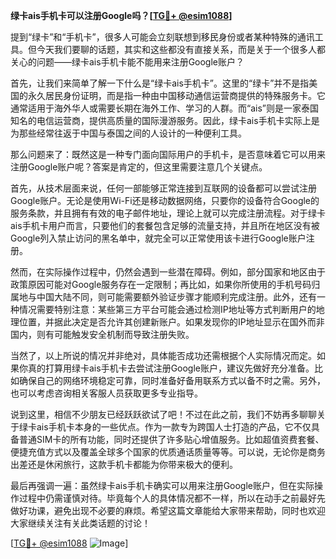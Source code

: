 **绿卡ais手机卡可以注册Google吗？[[TG💪+ @esim1088](https://t.me/s/esim1088)]**

提到“绿卡”和“手机卡”，很多人可能会立刻联想到移民身份或者某种特殊的通讯工具。但今天我们要聊的话题，其实和这些都没有直接关系，而是关于一个很多人都关心的问题——绿卡ais手机卡能不能用来注册Google账户？

首先，让我们来简单了解一下什么是“绿卡ais手机卡”。这里的“绿卡”并不是指美国的永久居民身份证明，而是指一种由中国移动通信运营商提供的特殊服务卡。它通常适用于海外华人或需要长期在海外工作、学习的人群。而“ais”则是一家泰国知名的电信运营商，提供高质量的国际漫游服务。因此，绿卡ais手机卡实际上是为那些经常往返于中国与泰国之间的人设计的一种便利工具。

那么问题来了：既然这是一种专门面向国际用户的手机卡，是否意味着它可以用来注册Google账户呢？答案是肯定的，但这里需要注意几个关键点。

首先，从技术层面来说，任何一部能够正常连接到互联网的设备都可以尝试注册Google账户。无论是使用Wi-Fi还是移动数据网络，只要你的设备符合Google的服务条款，并且拥有有效的电子邮件地址，理论上就可以完成注册流程。对于绿卡ais手机卡用户而言，只要他们的套餐包含足够的流量支持，并且所在地区没有被Google列入禁止访问的黑名单中，就完全可以正常使用该卡进行Google账户注册。

然而，在实际操作过程中，仍然会遇到一些潜在障碍。例如，部分国家和地区由于政策原因可能对Google服务存在一定限制；再比如，如果你所使用的手机号码归属地与中国大陆不同，则可能需要额外验证步骤才能顺利完成注册。此外，还有一种情况需要特别注意：某些第三方平台可能会通过检测IP地址等方式判断用户的地理位置，并据此决定是否允许其创建新账户。如果发现你的IP地址显示在国外而非国内，则有可能触发安全机制而导致注册失败。

当然了，以上所说的情况并非绝对，具体能否成功还需根据个人实际情况而定。如果你真的打算用绿卡ais手机卡去尝试注册Google账户，建议先做好充分准备。比如确保自己的网络环境稳定可靠，同时准备好备用联系方式以备不时之需。另外，也可以考虑咨询相关客服人员获取更多专业指导。

说到这里，相信不少朋友已经跃跃欲试了吧！不过在此之前，我们不妨再多聊聊关于绿卡ais手机卡本身的一些优点。作为一款专为跨国人士打造的产品，它不仅具备普通SIM卡的所有功能，同时还提供了许多贴心增值服务。比如超值资费套餐、便捷充值方式以及覆盖全球多个国家的优质通话质量等等。可以说，无论你是商务出差还是休闲旅行，这款手机卡都能为你带来极大的便利。

最后再强调一遍：虽然绿卡ais手机卡确实可以用来注册Google账户，但在实际操作过程中仍需谨慎对待。毕竟每个人的具体情况都不一样，所以在动手之前最好先做好功课，避免出现不必要的麻烦。希望这篇文章能给大家带来帮助，同时也欢迎大家继续关注有关此类话题的讨论！

[[TG💪+ @esim1088](https://t.me/s/esim1088) ![Image](https://i.postimg.cc/4NQfJmqS/Snipaste-2025-05-13-00-14-12.png)]